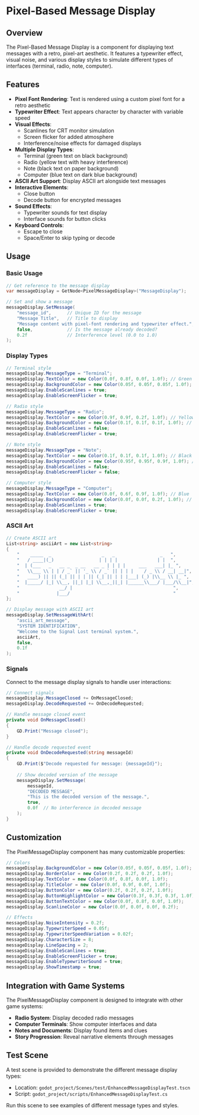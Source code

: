 # Pixel-Based Message Display

## Overview

The Pixel-Based Message Display is a component for displaying text messages with a retro, pixel-art aesthetic. It features a typewriter effect, visual noise, and various display styles to simulate different types of interfaces (terminal, radio, note, computer).

## Features

- **Pixel Font Rendering**: Text is rendered using a custom pixel font for a retro aesthetic
- **Typewriter Effect**: Text appears character by character with variable speed
- **Visual Effects**:
  - Scanlines for CRT monitor simulation
  - Screen flicker for added atmosphere
  - Interference/noise effects for damaged displays
- **Multiple Display Types**:
  - Terminal (green text on black background)
  - Radio (yellow text with heavy interference)
  - Note (black text on paper background)
  - Computer (blue text on dark blue background)
- **ASCII Art Support**: Display ASCII art alongside text messages
- **Interactive Elements**:
  - Close button
  - Decode button for encrypted messages
- **Sound Effects**:
  - Typewriter sounds for text display
  - Interface sounds for button clicks
- **Keyboard Controls**:
  - Escape to close
  - Space/Enter to skip typing or decode

## Usage

### Basic Usage

```csharp
// Get reference to the message display
var messageDisplay = GetNode<PixelMessageDisplay>("MessageDisplay");

// Set and show a message
messageDisplay.SetMessage(
    "message_id",      // Unique ID for the message
    "Message Title",   // Title to display
    "Message content with pixel-font rendering and typewriter effect.",
    false,             // Is the message already decoded?
    0.2f               // Interference level (0.0 to 1.0)
);
```

### Display Types

```csharp
// Terminal style
messageDisplay.MessageType = "Terminal";
messageDisplay.TextColor = new Color(0.0f, 0.8f, 0.0f, 1.0f); // Green
messageDisplay.BackgroundColor = new Color(0.05f, 0.05f, 0.05f, 1.0f); // Dark gray
messageDisplay.EnableScanlines = true;
messageDisplay.EnableScreenFlicker = true;

// Radio style
messageDisplay.MessageType = "Radio";
messageDisplay.TextColor = new Color(0.9f, 0.9f, 0.2f, 1.0f); // Yellow
messageDisplay.BackgroundColor = new Color(0.1f, 0.1f, 0.1f, 1.0f); // Dark gray
messageDisplay.EnableScanlines = false;
messageDisplay.EnableScreenFlicker = true;

// Note style
messageDisplay.MessageType = "Note";
messageDisplay.TextColor = new Color(0.1f, 0.1f, 0.1f, 1.0f); // Black
messageDisplay.BackgroundColor = new Color(0.95f, 0.95f, 0.9f, 1.0f); // Off-white
messageDisplay.EnableScanlines = false;
messageDisplay.EnableScreenFlicker = false;

// Computer style
messageDisplay.MessageType = "Computer";
messageDisplay.TextColor = new Color(0.0f, 0.6f, 0.9f, 1.0f); // Blue
messageDisplay.BackgroundColor = new Color(0.0f, 0.0f, 0.2f, 1.0f); // Dark blue
messageDisplay.EnableScanlines = true;
messageDisplay.EnableScreenFlicker = true;
```

### ASCII Art

```csharp
// Create ASCII art
List<string> asciiArt = new List<string>
{
    "    _____  _                   _   _                 _   ",
    "   / ____|(_)                 | | | |               | |  ",
    "  | (___   _   __ _  _ __   __ _ | | | |     ___   ___| |_ ",
    "   \\___ \\ | | / _` || '_ \\ / _` || | | |    / _ \\ / __| __|",
    "   ____) || || (_| || | | || (_| || | | |___| (_) |\\__ \\ |_ ",
    "  |_____/ |_| \\__, ||_| |_| \\__,_||_| |______\\___/ |___/\\__|",
    "               __/ |                                      ",
    "              |___/                                       "
};

// Display message with ASCII art
messageDisplay.SetMessageWithArt(
    "ascii_art_message",
    "SYSTEM IDENTIFICATION",
    "Welcome to the Signal Lost terminal system.",
    asciiArt,
    false,
    0.1f
);
```

### Signals

Connect to the message display signals to handle user interactions:

```csharp
// Connect signals
messageDisplay.MessageClosed += OnMessageClosed;
messageDisplay.DecodeRequested += OnDecodeRequested;

// Handle message closed event
private void OnMessageClosed()
{
    GD.Print("Message closed");
}

// Handle decode requested event
private void OnDecodeRequested(string messageId)
{
    GD.Print($"Decode requested for message: {messageId}");
    
    // Show decoded version of the message
    messageDisplay.SetMessage(
        messageId,
        "DECODED MESSAGE",
        "This is the decoded version of the message.",
        true,
        0.0f  // No interference in decoded message
    );
}
```

## Customization

The PixelMessageDisplay component has many customizable properties:

```csharp
// Colors
messageDisplay.BackgroundColor = new Color(0.05f, 0.05f, 0.05f, 1.0f);
messageDisplay.BorderColor = new Color(0.2f, 0.2f, 0.2f, 1.0f);
messageDisplay.TextColor = new Color(0.0f, 0.8f, 0.0f, 1.0f);
messageDisplay.TitleColor = new Color(0.0f, 0.9f, 0.0f, 1.0f);
messageDisplay.ButtonColor = new Color(0.2f, 0.2f, 0.2f, 1.0f);
messageDisplay.ButtonHighlightColor = new Color(0.3f, 0.3f, 0.3f, 1.0f);
messageDisplay.ButtonTextColor = new Color(0.0f, 0.8f, 0.0f, 1.0f);
messageDisplay.ScanlineColor = new Color(0.0f, 0.0f, 0.0f, 0.2f);

// Effects
messageDisplay.NoiseIntensity = 0.2f;
messageDisplay.TypewriterSpeed = 0.05f;
messageDisplay.TypewriterSpeedVariation = 0.02f;
messageDisplay.CharacterSize = 8;
messageDisplay.LineSpacing = 2;
messageDisplay.EnableScanlines = true;
messageDisplay.EnableScreenFlicker = true;
messageDisplay.EnableTypewriterSound = true;
messageDisplay.ShowTimestamp = true;
```

## Integration with Game Systems

The PixelMessageDisplay component is designed to integrate with other game systems:

- **Radio System**: Display decoded radio messages
- **Computer Terminals**: Show computer interfaces and data
- **Notes and Documents**: Display found items and clues
- **Story Progression**: Reveal narrative elements through messages

## Test Scene

A test scene is provided to demonstrate the different message display types:

- Location: `godot_project/Scenes/test/EnhancedMessageDisplayTest.tscn`
- Script: `godot_project/scripts/EnhancedMessageDisplayTest.cs`

Run this scene to see examples of different message types and styles.

